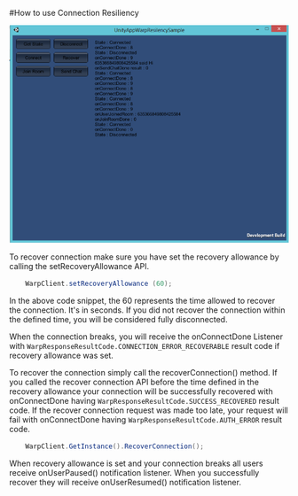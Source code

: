 #How to use Connection Resiliency

![Screenshot](https://raw.githubusercontent.com/SuyashMShepHertz/UnityS2ConnectionResiliencySample/master/Screenshot/screenshot.png)

To recover connection make sure you have set the recovery allowance by calling the setRecoveryAllowance API.

```C#
    WarpClient.setRecoveryAllowance (60);
```

In the above code snippet, the 60 represents the time allowed to recover the connection. It's in seconds. If you did not recover the connection within the defined time, you will be considered fully disconnected.

When the connection breaks, you will receive the onConnectDone Listener with `WarpResponseResultCode.CONNECTION_ERROR_RECOVERABLE` result code if recovery allowance was set. 

To recover the connection simply call the recoverConnection() method. If you called the recover connection API before the time defined in the recovery allowance your connection will be successfully recovered with onConnectDone having `WarpResponseResultCode.SUCCESS_RECOVERED` result code. If the recover connection request was made too late, your request will fail with onConnectDone having `WarpResponseResultCode.AUTH_ERROR` result code.

```C#
    WarpClient.GetInstance().RecoverConnection();
```

When recovery allowance is set and your connection breaks all users receive onUserPaused() notification listener. When you successfully recover they will receive onUserResumed() notification listener.
